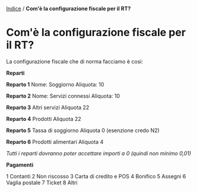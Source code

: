 [Indice](index.html) / **Com'è la configurazione fiscale per il RT?**

# Com'è la configurazione fiscale per il RT?

La configurazione fiscale che di norma facciamo è cosi:

**Reparti**

**Reparto 1**
Nome: Soggiorno
Aliquota: 10

**Reparto 2**
Nome: Servizi connessi
Aliquota: 10 

**Reparto 3**
Altri servizi
Aliquota 22

**Reparto 4**
Prodotti
Aliquota 22

**Reparto 5**
Tassa di soggiorno
Aliquota 0 (esenzione credo N2)

**Reparto 6**
Prodotti alimentari
Aliquota 4

*Tutti i reparti dovranno poter accettare importi a 0 (quindi non minimo 0,01)* 

**Pagamenti**

1 Contanti
2 Non riscosso
3 Carta di credito e POS
4 Bonifico
5 Assegni
6 Vaglia postale
7 Ticket
8 Altri